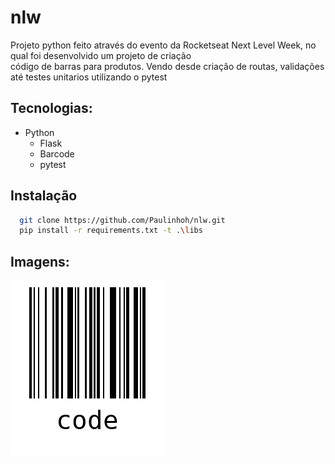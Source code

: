 # nlw

Projeto python feito através do evento da Rocketseat Next Level Week, no qual foi desenvolvido um projeto de criação <br>código de barras para produtos. Vendo desde criação de routas, validações até testes unitarios utilizando o pytest

## Tecnologias:
- Python
  - Flask
  - Barcode
  - pytest
 
## Instalação
```bash
  git clone https://github.com/Paulinhoh/nlw.git
  pip install -r requirements.txt -t .\libs
```

## Imagens:
![Product_Code](code.png)
